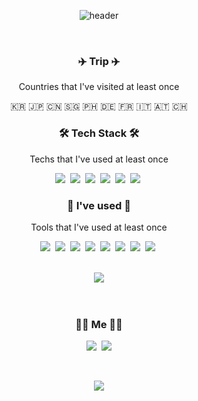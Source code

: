 
<div align="center">

![header](https://capsule-render.vercel.app/api?type=waving&color=gradient&height=150&section=header&text=SeoungJinKim&fontSize=70&animation=twinkling)
</div>

<br/>
<h3 align="center">✈️  Trip  ✈️</h3>
<p align="center"> Countries that I've visited at least once </p>

<p align="center"> 🇰🇷 🇯🇵 🇨🇳 🇸🇬 🇵🇭 🇩🇪 🇫🇷 🇮🇹 🇦🇹 🇨🇭 </p>

<h3 align="center">🛠 Tech Stack 🛠</h3>

<p align="center"> Techs that I've used at least once </p>

<p align="center">
  <img src="https://img.shields.io/badge/HTML5-E34F26?style=flat-square&logo=HTML5&logoColor=white" />&nbsp
  <img src="https://img.shields.io/badge/CSS3-1572B6?style=flat-square&logo=CSS3&logoColor=white" />&nbsp
  <img src="https://img.shields.io/badge/Javascript-f7df1e?style=flat-square&logo=javascript&logoColor=white"/></a>&nbsp 
  <img src="https://img.shields.io/badge/C++-00599C?style=flat-square&logo=C%2B%2B&logoColor=white"/></a>&nbsp 
  <img src="https://img.shields.io/badge/React-61DAFB?style=flat-square&logo=React&logoColor=black"/>&nbsp 
  <img src="https://img.shields.io/badge/ReactNative-61DAFB?style=flat-square&logo=React&logoColor=black"/>&nbsp
</p>

<h3 align="center">🔧 I've used 🔧</h3>

<p align="center"> Tools that I've used at least once </p>

<p align="center">
  <img src="https://img.shields.io/badge/Slack-4A154B?style=flat-square&logo=Slack&logoColor=white" />&nbsp
  <img src="https://img.shields.io/badge/Swagger-85EA2D?style=flat-square&logo=Swagger&logoColor=white" />&nbsp
  <img src="https://img.shields.io/badge/Postman-FF6C37?style=flat-square&logo=Postman&logoColor=white" />&nbsp
  <img src="https://img.shields.io/badge/Git-F05032?style=flat-square&logo=Git&logoColor=white" />&nbsp
  <img src="https://img.shields.io/badge/GitHub-181717?style=flat-square&logo=GitHub&logoColor=white" />&nbsp 
  <img src="https://img.shields.io/badge/VS%20Code-007acc?style=flat-square&logo=VisualStudioCode&logoColor=white" />&nbsp 
  <img src="https://img.shields.io/badge/Trello-0052cc?style=flat-square&logo=Trello&logoColor=white" />&nbsp
  <img src="https://img.shields.io/badge/Notion-181717?style=flat-square&logo=Notion&logoColor=white" />&nbsp
</p>

<br/>
<div align="center" style="text-align:center">

<a href="https://github.com/anuraghazra/github-readme-stats">
  <img align="center" src="https://github-readme-stats.vercel.app/api?username=SeoungJinKim&&bg_color=30,e96443,904e95&title_color=fff&text_color=fff&show_icons=true" />
</a>
    </div>
<br/>
<br/>

<h3 align="center"> 👨‍💻 Me 👨‍🍳 </h3>
<p align="center">
  <a href="https://velog.io/@cookncoding"><img src="https://img.shields.io/badge/Tech%20Blog-11B48A?style=flat-square&logo=Vimeo&logoColor=white&link=https://velog.io/@cookncoding"/></a>&nbsp
  <a href="mailto:dge03078@gmail.com"><img src="https://img.shields.io/badge/Gmail-d14836?style=flat-square&logo=Gmail&logoColor=white&link=dge03078@gmail.com"/></a>
</p>
<br>

<p align="center">
<a href="https://hits.seeyoufarm.com"><img src="https://hits.seeyoufarm.com/api/count/incr/badge.svg?url=https%3A%2F%2Fgithub.com%2FSeoungJinKim%2F&count_bg=%2300D8FF&title_bg=%23555555&icon=github.svg&icon_color=%23E7E7E7&title=hits&edge_flat=false"/></a>
</p>

<!--
**SeoungJinKim/SeoungJinKim** is a ✨ _special_ ✨ repository because its `README.md` (this file) appears on your GitHub profile.

Here are some ideas to get you started:

- 🔭 I’m currently working on ...
- 🌱 I’m currently learning ...
- 👯 I’m looking to collaborate on ...
- 🤔 I’m looking for help with ...
- 💬 Ask me about ...
- 📫 How to reach me: ...
- 😄 Pronouns: ...
- ⚡ Fun fact: ...
-->
